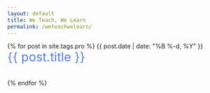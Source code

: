 ```yaml
---
layout: default
title: We Teach, We Learn
permalink: /weteachwelearn/
---
```


<div>
{% for post in site.tags.pro %}
    <span class="date">{{ post.date | date: "%B %-d, %Y"  }}</span> <br>
    <a href="{{ post.url }}" style="font-size:28px; text-decoration: none; color:#547DE8">{{ post.title }} <br><br></a>
{% endfor %}
</div>